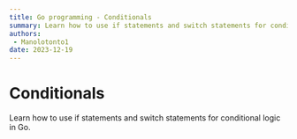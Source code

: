 ```yaml
---
title: Go programming - Conditionals
summary: Learn how to use if statements and switch statements for conditional logic in Go.
authors:
 - Manolotonto1
date: 2023-12-19
---
```


# Conditionals

Learn how to use if statements and switch statements for conditional logic in Go.

